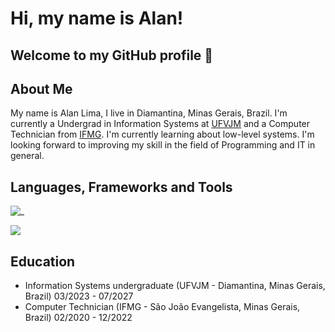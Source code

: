 # Hi, my name is Alan!
## Welcome to my GitHub profile 👋

## About Me

My name is Alan Lima, I live in Diamantina, Minas Gerais, Brazil. I'm currently a Undergrad in Information Systems at [UFVJM](https://portal.ufvjm.edu.br/a-universidade/cursos/sin) and a Computer Technician from [IFMG](https://www.sje.ifmg.edu.br/portal/index.php/tecnico/informatica). I'm currently learning about low-level systems. I'm looking forward to improving my skill in the field of Programming and IT in general.

## Languages, Frameworks and Tools

![_](https://github-readme-stats.vercel.app/api/top-langs/?username=alan-b-lima&layout=compact&theme=dark)

<a href="https://skillicons.dev">
    <img src="https://skillicons.dev/icons?i=go,java,js,ts,html,css,cpp,c,mysql,git,github,latex"> 
</a>

## Education

- Information Systems undergraduate (UFVJM - Diamantina, Minas Gerais, Brazil) 03/2023 - 07/2027
- Computer Technician (IFMG - São João Evangelista, Minas Gerais, Brazil) 02/2020 - 12/2022

<!-- [Click here to see some of my projects](./READMORE.md) -->